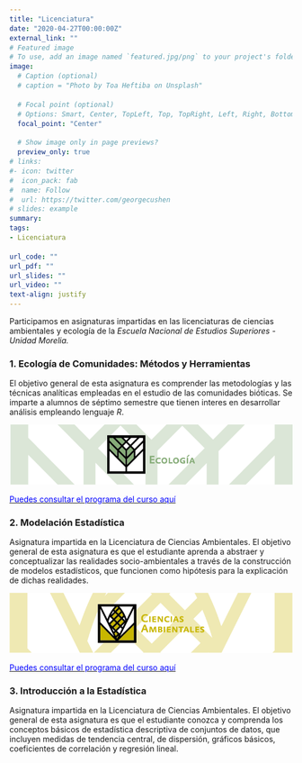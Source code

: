 ```yaml
---
title: "Licenciatura"
date: "2020-04-27T00:00:00Z"
external_link: ""
# Featured image
# To use, add an image named `featured.jpg/png` to your project's folder. 
image: 
  # Caption (optional)
  # caption = "Photo by Toa Heftiba on Unsplash"

  # Focal point (optional)
  # Options: Smart, Center, TopLeft, Top, TopRight, Left, Right, BottomLeft, Bottom, BottomRight
  focal_point: "Center"

  # Show image only in page previews?
  preview_only: true
# links:
#- icon: twitter
#  icon_pack: fab
#  name: Follow
#  url: https://twitter.com/georgecushen
# slides: example
summary: 
tags:
- Licenciatura

url_code: ""
url_pdf: ""
url_slides: ""
url_video: ""
text-align: justify
---
```


Participamos en asignaturas impartidas en las licenciaturas de ciencias ambientales y ecología de la *Escuela Nacional de Estudios Superiores - Unidad Morelia.*

### 1. Ecología de Comunidades: Métodos y Herramientas

El objetivo general de esta asignatura es comprender las metodologías y las técnicas analíticas empleadas en el estudio de las
comunidades bióticas. Se imparte a alumnos de séptimo semestre que tienen interes en desarrollar análisis empleando lenguaje *R*.

 ![](ecologia.jpg)

[<span style="color:blue">Puedes consultar el programa del curso aquí</span>](http://www.ecologia.enesmorelia.unam.mx/pdf/66.pdf)

### 2. Modelación Estadística

Asignatura impartida en la Licenciatura de Ciencias Ambientales. El objetivo general de esta asignatura es que el estudiante aprenda a 
abstraer y conceptualizar las realidades socio-ambientales a través de la construcción de modelos estadísticos, que funcionen como 
hipótesis para la explicación de dichas realidades.

 ![](ambientales.jpg)

[<span style="color:blue">Puedes consultar el programa del curso aquí</span>](ProgramaModelaciónEstadística.pdf)

### 3. Introducción a la Estadística

Asignatura impartida en la Licenciatura de Ciencias Ambientales. El objetivo general de esta asignatura es que el estudiante conozca y comprenda los conceptos básicos de estadística 
descriptiva de conjuntos de datos, que incluyen medidas de tendencia central, de dispersión, gráficos básicos, coeficientes de correlación y regresión lineal. 
